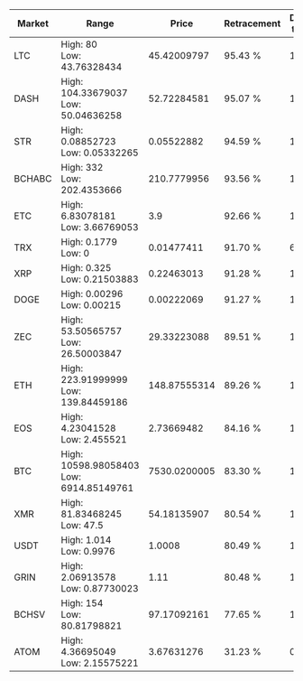 | Market | Range | Price| Retracement | Doubles to 50% |
| --- | --- | --- | --- | --- |
| LTC | High: 80<br />Low: 43.76328434 | 45.42009797 | 95.43 % | 1.36 |
| DASH | High: 104.33679037<br />Low: 50.04636258 | 52.72284581 | 95.07 % | 1.46 |
| STR | High: 0.08852723<br />Low: 0.05332265 | 0.05522882 | 94.59 % | 1.28 |
| BCHABC | High: 332<br />Low: 202.4353666 | 210.7779956 | 93.56 % | 1.27 |
| ETC | High: 6.83078181<br />Low: 3.66769053 | 3.9 | 92.66 % | 1.35 |
| TRX | High: 0.1779<br />Low: 0 | 0.01477411 | 91.70 % | 6.02 |
| XRP | High: 0.325<br />Low: 0.21503883 | 0.22463013 | 91.28 % | 1.20 |
| DOGE | High: 0.00296<br />Low: 0.00215 | 0.00222069 | 91.27 % | 1.15 |
| ZEC | High: 53.50565757<br />Low: 26.50003847 | 29.33223088 | 89.51 % | 1.36 |
| ETH | High: 223.91999999<br />Low: 139.84459186 | 148.87555314 | 89.26 % | 1.22 |
| EOS | High: 4.23041528<br />Low: 2.455521 | 2.73669482 | 84.16 % | 1.22 |
| BTC | High: 10598.98058403<br />Low: 6914.85149761 | 7530.0200005 | 83.30 % | 1.16 |
| XMR | High: 81.83468245<br />Low: 47.5 | 54.18135907 | 80.54 % | 1.19 |
| USDT | High: 1.014<br />Low: 0.9976 | 1.0008 | 80.49 % | 1.00 |
| GRIN | High: 2.06913578<br />Low: 0.87730023 | 1.11 | 80.48 % | 1.33 |
| BCHSV | High: 154<br />Low: 80.81798821 | 97.17092161 | 77.65 % | 1.21 |
| ATOM | High: 4.36695049<br />Low: 2.15575221 | 3.67631276 | 31.23 % | 0.00 |
